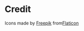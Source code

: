 # Credit

Icons made by [Freepik](https://www.freepik.com) from[Flaticon](https://www.flaticon.com)

